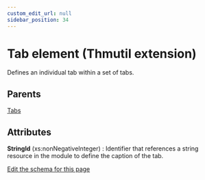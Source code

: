 ```yaml
---
custom_edit_url: null
sidebar_position: 34
---
```

# Tab element (Thmutil extension)
Defines an individual tab within a set of tabs.

## Parents
[Tabs](tabs.md)

## Attributes
**StringId** (xs:nonNegativeInteger)
  : Identifier that references a string resource in the module to define the caption of the tab.


[Edit the schema for this page](https://github.com/wixtoolset/web/blob/master/src/xsd4/thmutil.xsd)